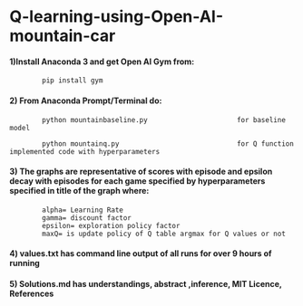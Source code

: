 # Q-learning-using-Open-AI-mountain-car
#### 1)Install Anaconda 3 and get Open AI Gym from:

            pip install gym
            
            
#### 2) From Anaconda Prompt/Terminal do: 

            python mountainbaseline.py                      for baseline model
            
            python mountainq.py                             for Q function implemented code with hyperparameters
#### 3) The graphs are representative of scores with episode and epsilon decay with episodes for each game specified by hyperparameters specified in title of the graph where:
            alpha= Learning Rate
            gamma= discount factor
            epsilon= exploration policy factor
            maxQ= is update policy of Q table argmax for Q values or not

#### 4) values.txt has command line output of all runs for over 9 hours of running
#### 5) Solutions.md has understandings,  abstract ,inference, MIT Licence, References
